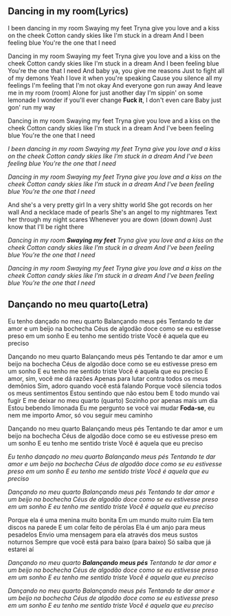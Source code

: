 ## Dancing in my room(Lyrics)

I been dancing in my room
Swaying my feet
Tryna give you love and a kiss on the cheek
Cotton candy skies like I'm stuck in a dream
And I been feeling blue
You're the one that I need

Dancing in my room
Swaying my feet
Tryna give you love and a kiss on the cheek
Cotton candy skies like I'm stuck in a dream
And I been feeling blue
You're the one that I need
And baby ya, you give me reasons
Just to fight all of my demons
Yeah I love it when you're speaking
Cause you silence all my feelings
I'm feeling that I'm not okay
And everyone gon run away
And leave me in my room (room)
Alone for just another day
I'm sippin' on some lemonade
I wonder if you'll ever change
**Fuck it**, I don't even care
Baby just gon' run my way

Dancing in my room
Swaying my feet
Tryna give you love and a kiss on the cheek
Cotton candy skies like I'm stuck in a dream
And I've been feeling blue
You're the one that I need

_I been dancing in my room_
_Swaying my feet_
_Tryna give you love and a kiss on the cheek_
_Cotton candy skies like I'm stuck in a dream_
_And I've been feeling blue_
_You're the one that I need_

_Dancing in my room_
_Swaying my feet_
_Tryna give you love and a kiss on the cheek_
_Cotton candy skies like I'm stuck in a dream_
_And I've been feeling blue_
_You're the one that I need_

And she's a very pretty girl
In a very shitty world
She got records on her wall
And a necklace made of pearls
She's an angel to my nightmares
Text her through my night scares
Whenever you are down (down down)
Just know that I'll be right there

_Dancing in my room_
_**Swaying my feet**_
_Tryna give you love and a kiss on the cheek_
_Cotton candy skies like I'm stuck in a dream_
_And I've been feeling blue_
_You're the one that I need_

_Dancing in my room_
_Swaying my feet_
_Tryna give you love and a kiss on the cheek_
_Cotton candy skies like I'm stuck in a dream_
_And I've been feeling blue_
_You're the one that I need_

## Dançando no meu quarto(Letra)

Eu tenho dançado no meu quarto
Balançando meus pés
Tentando te dar amor e um beijo na bochecha
Céus de algodão doce como se eu estivesse preso em um sonho
E eu tenho me sentido triste
Você é aquela que eu preciso

Dançando no meu quarto
Balançando meus pés
Tentando te dar amor e um beijo na bochecha
Céus de algodão doce como se eu estivesse preso em um sonho
E eu tenho me sentido triste
Você é aquela que eu preciso
E amor, sim, você me dá razões
Apenas para lutar contra todos os meus demônios
Sim, adoro quando você está falando
Porque você silencia todos os meus sentimentos
Estou sentindo que não estou bem
E todo mundo vai fugir
E me deixar no meu quarto (quarto)
Sozinho por apenas mais um dia
Estou bebendo limonada
Eu me pergunto se você vai mudar
**Foda-se**, eu nem me importo
Amor, só vou seguir meu caminho

Dançando no meu quarto
Balançando meus pés
Tentando te dar amor e um beijo na bochecha
Céus de algodão doce como se eu estivesse preso em um sonho
E eu tenho me sentido triste
Você é aquela que eu preciso

_Eu tenho dançado no meu quarto_
_Balançando meus pés_
_Tentando te dar amor e um beijo na bochecha_
_Céus de algodão doce como se eu estivesse preso em um sonho_
_E eu tenho me sentido triste_
_Você é aquela que eu preciso_

_Dançando no meu quarto_
_Balançando meus pés_
_Tentando te dar amor e um beijo na bochecha_
_Céus de algodão doce como se eu estivesse preso em um sonho_
_E eu tenho me sentido triste_
_Você é aquela que eu preciso_

Porque ela é uma menina muito bonita
Em um mundo muito ruim
Ela tem discos na parede
E um colar feito de pérolas
Ela é um anjo para meus pesadelos
Envio uma mensagem para ela através dos meus sustos noturnos
Sempre que você está para baixo (para baixo)
Só saiba que já estarei aí

_Dançando no meu quarto_
_**Balançando meus pés**_
_Tentando te dar amor e um beijo na bochecha_
_Céus de algodão doce como se eu estivesse preso em um sonho_
_E eu tenho me sentido triste_
_Você é aquela que eu preciso_

_Dançando no meu quarto_
_Balançando meus pés_
_Tentando te dar amor e um beijo na bochecha_
_Céus de algodão doce como se eu estivesse preso em um sonho_
_E eu tenho me sentido triste_
_Você é aquela que eu preciso_